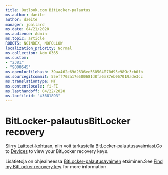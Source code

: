 ```yaml
---
title: Outlook.com BitLocker-palautus
ms.author: daeite
author: daeite
manager: joallard
ms.date: 04/21/2020
ms.audience: Admin
ms.topic: article
ROBOTS: NOINDEX, NOFOLLOW
localization_priority: Normal
ms.collection: Adm_O365
ms.custom:
- "2381"
- "9000545"
ms.openlocfilehash: 39aa462e69d2636ee560504070d95e989c3cb0fb
ms.sourcegitcommit: 55eff703a17e500681d8fa6a87eb067019ade3cc
ms.translationtype: MT
ms.contentlocale: fi-FI
ms.lasthandoff: 04/22/2020
ms.locfileid: "43681893"
---
```

# <a name="bitlocker-recovery"></a><span data-ttu-id="de5b1-102">BitLocker-palautus</span><span class="sxs-lookup"><span data-stu-id="de5b1-102">BitLocker recovery</span></span>

<span data-ttu-id="de5b1-103">Siirry [Laitteet-kohtaan,](https://account.microsoft.com/devices/recoverykey) niin voit tarkastella BitLocker-palautusavaimiasi.</span><span class="sxs-lookup"><span data-stu-id="de5b1-103">Go to [Devices](https://account.microsoft.com/devices/recoverykey) to view your BitLocker recovery keys.</span></span>

<span data-ttu-id="de5b1-104">Lisätietoja on ohjeaiheessa [BitLocker-palautusavaimen](https://support.microsoft.com/help/4026181) etsiminen.</span><span class="sxs-lookup"><span data-stu-id="de5b1-104">See [Find my BitLocker recovery key](https://support.microsoft.com/help/4026181) for more information.</span></span>